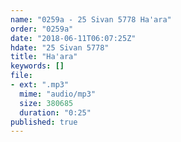 ```yaml
---
name: "0259a - 25 Sivan 5778 Ha'ara"
order: "0259a"
date: "2018-06-11T06:07:25Z"
hdate: "25 Sivan 5778"
title: "Ha'ara"
keywords: []
file:
- ext: ".mp3"
  mime: "audio/mp3"
  size: 380685
  duration: "0:25"
published: true
---
```


